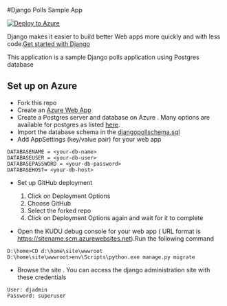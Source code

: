 #Django Polls Sample App 

[![Deploy to Azure](http://azuredeploy.net/deploybutton.png)](https://azuredeploy.net/)

Django makes it easier to build better Web apps more quickly and with less code.[Get started with Django](https://www.djangoproject.com/start/)

This application is a sample Django polls application using Postgres database 
 
## Set up on Azure
* Fork this repo
* Create an [Azure Web App](http://portal.azure.com) 
* Create a Postgres server and database on Azure . Many options are available for postgres as listed [here](https://azure.microsoft.com/en-us/search/marketplace/?q=postgres).
* Import the database schema in the [djangopollschema.sql](https://github.com/SunBuild/djangopollapp/blob/master/djangopollschema.sql)
* Add AppSettings (key/value pair) for your web app 
```
DATABASENAME = <your-db-name>
DATABASEUSER = <your-db-user>
DATABASEPASSWORD = <your-db-password>
DATABASEHOST= <your-db-host>
```  
* Set up GitHub deployment
    1. Click on Deployment Options
    2. Choose GitHub
    3. Select the forked repo
    4. Click on Deployment Options again and wait for it to complete

* Open the KUDU debug console for your web app ( URL format is https://sitename.scm.azurewebsites.net).Run the following command
```
D:\home>CD d:\home\site\wwwroot
D:\home\site\wwwroot>env\Scripts\python.exe manage.py migrate 
```
* Browse the site . You can access the django administration site with these credentials 
```
User: djadmin
Password: superuser 
```

 

